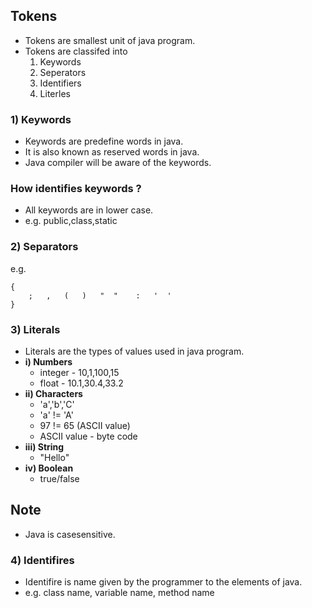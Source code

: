 ## Tokens 
* Tokens are smallest unit of java program.
* Tokens are classifed  into 
  1) Keywords
  2) Seperators
  3) Identifiers
  4) Literles
### 1) Keywords
* Keywords are predefine words in java.
* It is also known as reserved words in java.
* Java compiler will be aware of the keywords.
### How identifies keywords ?
* All keywords are in lower case.
* e.g. public,class,static

### 2) Separators
e.g.
```
{
    ;   ,   (   )   "  "    :   '  '
}
```
### 3) Literals
* Literals are the types of values used in java program.<br>
* __i) Numbers__ 
    * integer - 10,1,100,15
    * float - 10.1,30.4,33.2 <br>
* __ii) Characters__ 
    * 'a','b','C'
    * 'a' != 'A' 
    * 97 != 65 (ASCII value)
    * ASCII value - byte code <br>
* __iii) String__
    * "Hello" <br>
* __iv) Boolean__ 
    * true/false <br>

## Note
* Java is casesensitive.

### 4) Identifires 
* Identifire is name given by the programmer to the elements of java.
* e.g. class name, variable name, method name

